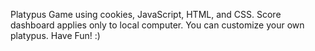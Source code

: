 Platypus Game using cookies, JavaScript, HTML, and CSS. Score dashboard applies only to local computer. You can customize your own platypus. Have Fun! :) 
